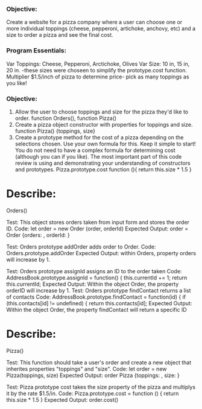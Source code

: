 ### Objective: 
Create a website for a pizza company where a user can choose one or more individual toppings (cheese, pepperoni, artichoke, anchovy, etc) and a size to order a pizza and see the final cost.

### Program Essentials:
Var Toppings: Cheese, Pepperoni, Arctichoke, Olives
Var Size: 10 in, 15 in, 20 in. -these sizes were choseen to simplify the prototype.cost function.  Multiplier $1.5/inch of pizza to determine price- pick as many toppings as you like!

### Objective: 
1. Allow the user to choose toppings and size for the pizza they'd like to order.
function Orders(), function Pizza()
2. Create a pizza object constructor with properties for toppings and size.
function Pizza() {toppings, size}
3. Create a prototype method for the cost of a pizza depending on the selections chosen. Use your own formula for this.  Keep it simple to start! You do not need to have a complex formula for determining cost (although you can if you like). The most important part of this code review is using and demonstrating your understanding of constructors and prototypes.
Pizza.prototype.cost function (){
 return this.size * 1.5
}

# Describe: 
Orders()

Test: 
This object stores orders taken from input form and stores the order ID.
Code: 
let order = new Order (order, orderId)
Expected Output:
order =
Order {orders: , orderId: }

Test: 
Orders prototype addOrder adds order to Order.
Code: 
Orders.prototype.addOrder
Expected Output: 
within Orders, property orders will increase by 1.

Test: 
Orders prototype assignId assigns an ID to the order taken
Code: 
AddressBook.prototype.assignId = function() {
  this.currentId += 1;
  return this.currentId;
Expected Output: 
Within the object Order, the property orderID will increase by 1.
Test:
Orders prototype findContact returns a list of contacts
Code:
AddressBook.prototype.findContact = function(id) {
  if (this.contacts[id] != undefined) {
    return this.contacts[id];
Expected Output:
Within the object Order, the property findContact will return a specific ID

# Describe: 
Pizza()

Test: 
This function should take a user's order and create a new object that inherites properties "toppings" and "size". 
Code:
let order = new Pizza(toppings, size)
Expected Output: 
order
Pizza {toppings: , size: }

Test: 
Pizza prototype cost takes the size property of the pizza and multiplys it by the rate  $1.5/in.
Code: 
Pizza.prototype.cost = function () {
return this.size * 1.5 } 
Expected Output: 
order.cost()



